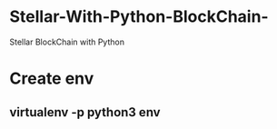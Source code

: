 # Stellar-With-Python-BlockChain-
Stellar BlockChain with Python
<h1>Create env </h1>
<h2>virtualenv -p python3 env</h2>
